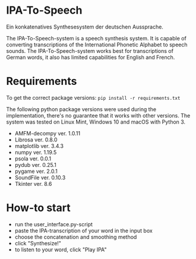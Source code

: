 # IPA-To-Speech
 Ein konkatenatives Synthesesystem der deutschen Aussprache.
 
 The IPA-To-Speech-system is a speech synthesis system. It is capable of converting transcriptions of the International Phonetic Alphabet to speech sounds. The IPA-To-Speech-system works best for transcriptions of German words, it also has limited capabilities for English and French.
 
 # Requirements
 To get the correct package versions: ```pip install -r requirements.txt```
 
 The following python package versions were used during the implementation, there's no guarantee that it works with other versions. The system was tested on Linux Mint, Windows 10 and macOS with Python 3.
 * AMFM-decompy ver. 1.0.11
 * Librosa ver. 0.8.0
 * matplotlib ver. 3.4.3
 * numpy ver. 1.19.5
 * psola ver. 0.0.1
 * pydub ver. 0.25.1
 * pygame ver. 2.0.1
 * SoundFile ver. 0.10.3
 * Tkinter ver. 8.6


# How-to start
* run the user_interface.py-script
* paste the IPA-transcription of your word in the input box
* choose the concatenation and smoothing method
* click "Synthesize!"
* to listen to your word, click "Play IPA"
